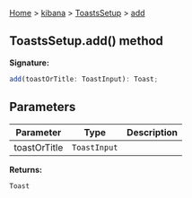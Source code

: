 [Home](./index) &gt; [kibana](./kibana.md) &gt; [ToastsSetup](./kibana.toastssetup.md) &gt; [add](./kibana.toastssetup.add.md)

## ToastsSetup.add() method

<b>Signature:</b>

```typescript
add(toastOrTitle: ToastInput): Toast;
```

## Parameters

|  Parameter | Type | Description |
|  --- | --- | --- |
|  toastOrTitle | <code>ToastInput</code> |  |

<b>Returns:</b>

`Toast`

